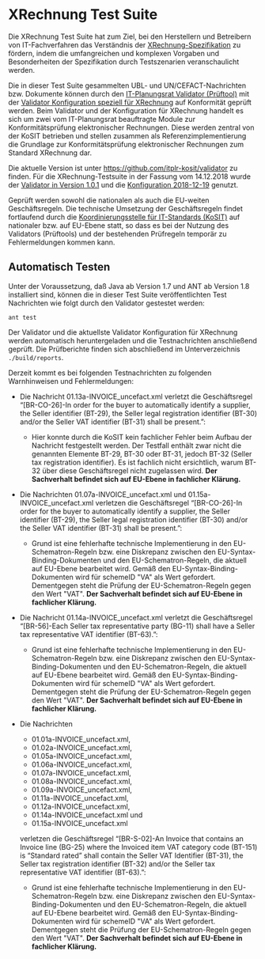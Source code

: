 # XRechnung Test Suite

Die XRechnung Test Suite hat zum Ziel, bei den Herstellern und Betreibern von IT-Fachverfahren
das Verständnis der [XRechnung-Spezifikation](https://www.xoev.de/de/xrechnung) zu fördern, indem die umfangreichen und komplexen
Vorgaben und Besonderheiten der Spezifikation durch Testszenarien veranschaulicht werden.

Die in dieser Test Suite gesammelten UBL- und UN/CEFACT-Nachrichten bzw. Dokumente können durch den [IT-Planungsrat Validator (Prüftool)](https://github.com/itplr-kosit/validator) mit der [Validator Konfiguration speziell für XRechnung](https://github.com/itplr-kosit/validator-configuration-xrechnung) auf Konformität geprüft werden. Beim Validator und der Konfiguration für XRechnung handelt es sich um zwei vom IT-Planungsrat beauftragte Module zur Konformitätsprüfung elektronischer Rechnungen. Diese werden zentral von der KoSIT betrieben und stellen zusammen als Referenzimplementierung die Grundlage zur Konformitätsprüfung elektronischer Rechnungen zum Standard XRechnung dar.

Die aktuelle Version ist unter <https://github.com/itplr-kosit/validator> zu finden. Für die XRechnung-Testsuite in der Fassung vom 14.12.2018 wurde der [Validator in Version 1.0.1](https://github.com/itplr-kosit/validator/releases/tag/validationtool-1_0_1) und die [Konfiguration 2018-12-19](https://github.com/itplr-kosit/validator-configuration-xrechnung/releases/tag/release-2018-12-19) genutzt.

Geprüft werden sowohl die nationalen als auch die EU-weiten Geschäftsregeln. Die technische Umsetzung der Geschäftsregeln findet fortlaufend durch die [Koordinierungsstelle für IT-Standards (KoSIT)](https://www.xoev.de/) auf nationaler bzw. auf EU-Ebene statt, so dass es bei der Nutzung des Validators (Prüftools) und der bestehenden Prüfregeln temporär zu Fehlermeldungen kommen kann.

## Automatisch Testen

Unter der Voraussetzung, daß Java ab Version 1.7 und ANT ab Version 1.8 installiert sind, können die in dieser Test Suite veröffentlichten Test Nachrichten wie folgt durch den Validator gestestet werden:

```shell
ant test
```

Der Validator und die aktuellste Validator Konfiguration für XRechnung werden automatisch heruntergeladen und die Testnachrichten anschließend geprüft.
Die Prüfberichte finden sich abschließend im Unterverzeichnis `./build/reports`.

Derzeit kommt es bei folgenden Testnachrichten zu folgenden Warnhinweisen und Fehlermeldungen:

* Die Nachricht 01.13a-INVOICE_uncefact.xml verletzt die Geschäftsregel “[BR-CO-26]-In order for the buyer to automatically identify a supplier, the Seller identifier (BT-29), the Seller legal registration identifier (BT-30) and/or the Seller VAT identifier (BT-31) shall be present.”:

  * Hier konnte durch die KoSIT kein fachlicher Fehler beim Aufbau der Nachricht festgestellt werden. Der Testfall enthält zwar nicht die genannten Elemente BT-29, BT-30 oder BT-31, jedoch BT-32 (Seller tax registration identifier). Es ist fachlich nicht ersichtlich, warum BT-32 über diese Geschäftsregel nicht zugelassen wird. **Der Sachverhalt befindet sich auf EU-Ebene in fachlicher Klärung.**

* Die Nachrichten 01.07a-INVOICE_uncefact.xml und 01.15a-INVOICE_uncefact.xml verletzen die Geschäftsregel “[BR-CO-26]-In order for the buyer to automatically identify a supplier, the Seller identifier (BT-29), the Seller legal registration identifier (BT-30) and/or the Seller VAT identifier (BT-31) shall be present.”:

  * Grund ist eine fehlerhafte technische Implementierung in den EU-Schematron-Regeln bzw. eine Diskrepanz zwischen den EU-Syntax-Binding-Dokumenten und den EU-Schematron-Regeln, die aktuell auf EU-Ebene bearbeitet wird. Gemäß den EU-Syntax-Binding-Dokumenten wird für schemeID "VA" als Wert gefordert. Dementgegen steht die Prüfung der EU-Schematron-Regeln gegen den Wert "VAT". **Der Sachverhalt befindet sich auf EU-Ebene in fachlicher Klärung.**

* Die Nachricht 01.14a-INVOICE_uncefact.xml verletzt die Geschäftsregel “[BR-56]-Each Seller tax representative party (BG-11) shall have a Seller tax representative VAT identifier (BT-63).”:

  * Grund ist eine fehlerhafte technische Implementierung in den EU-Schematron-Regeln bzw. eine Diskrepanz zwischen den EU-Syntax-Binding-Dokumenten und den EU-Schematron-Regeln, die aktuell auf EU-Ebene bearbeitet wird. Gemäß den EU-Syntax-Binding-Dokumenten wird für schemeID "VA" als Wert gefordert. Dementgegen steht die Prüfung der EU-Schematron-Regeln gegen den Wert "VAT". **Der Sachverhalt befindet sich auf EU-Ebene in fachlicher Klärung.**

* Die Nachrichten

  * 01.01a-INVOICE_uncefact.xml,
  * 01.02a-INVOICE_uncefact.xml,
  * 01.05a-INVOICE_uncefact.xml,
  * 01.06a-INVOICE_uncefact.xml,
  * 01.07a-INVOICE_uncefact.xml,
  * 01.08a-INVOICE_uncefact.xml,
  * 01.09a-INVOICE_uncefact.xml,
  * 01.11a-INVOICE_uncefact.xml,
  * 01.12a-INVOICE_uncefact.xml,
  * 01.14a-INVOICE_uncefact.xml und
  * 01.15a-INVOICE_uncefact.xml

  verletzen die Geschäftsregel “[BR-S-02]-An Invoice that contains an Invoice line (BG-25) where the Invoiced item VAT category code (BT-151) is “Standard rated” shall contain the Seller VAT Identifier (BT-31), the Seller tax registration identifier (BT-32) and/or the Seller tax representative VAT identifier (BT-63).”:

  * Grund ist eine fehlerhafte technische Implementierung in den EU-Schematron-Regeln bzw. eine Diskrepanz zwischen den EU-Syntax-Binding-Dokumenten und den EU-Schematron-Regeln, die aktuell auf EU-Ebene bearbeitet wird. Gemäß den EU-Syntax-Binding-Dokumenten wird für schemeID "VA" als Wert gefordert. Dementgegen steht die Prüfung der EU-Schematron-Regeln gegen den Wert "VAT". **Der Sachverhalt befindet sich auf EU-Ebene in fachlicher Klärung.**
